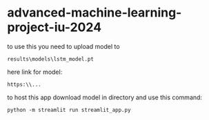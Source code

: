 # advanced-machine-learning-project-iu-2024

to use this you need to upload model to 
```
results\models\lstm_model.pt
```

here link for model:
```
https:\\...
```

to host this app download model in directory and use this command:
```shell
python -m streamlit run streamlit_app.py
```